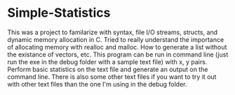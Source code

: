 # Simple-Statistics

This was a project to familarize with syntax, file I/O streams, structs, and dynamic memory allocation in C. Tried to really understand the importance of allocating memory with realloc and malloc. How to generate a list without the existance of vectors, etc.  This program can be run in command line (just run the exe in the debug folder with a sample text file) with x, y pairs. Perform basic statistics on the text file and generate an output on the command line. There is also some other text files if you want to try it out with other text files than the one I'm using in the debug folder. 

